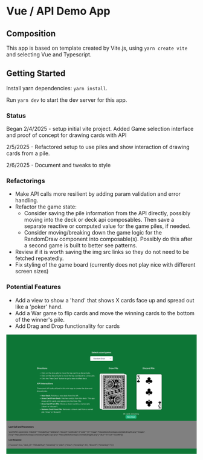 # Vue / API Demo App


## Composition

This app is based on template created by Vite.js, using `yarn create vite` and selecting Vue and Typescript.


## Getting Started

Install yarn dependencies: `yarn install`.

Run `yarn dev` to start the dev server for this app.


### Status

Began 2/4/2025 - setup initial vite project. Added Game selection interface and proof of concept for drawing cards with API

2/5/2025 - Refactored setup to use piles and show interaction of drawing cards from a pile.

2/6/2025 - Document and tweaks to style


### Refactorings
* Make API calls more resilient by adding param validation and error handling.
* Refactor the game state: 
  * Consider saving the pile information from the API directly, possibly moving into the deck or deck api composables. Then save a separate reactive or computed value for the game piles, if needed.
  * Consider moving/breaking down the game logic for the RandomDraw component into composable(s). Possibly do this after a second game is built to better see patterns.
* Review if it is worth saving the img src links so they do not need to be fetched repeatedly.
* Fix styling of the game board (currently does not play nice with different screen sizes)


### Potential Features
* Add a view to show a 'hand' that shows X cards face up and spread out like a 'poker' hand.
* Add a War game to flip cards and move the winning cards to the bottom of the winner's pile.
* Add Drag and Drop functionality for cards


![Desktop View](public/vue-api-demo-screenshot.png "Desktop View")
